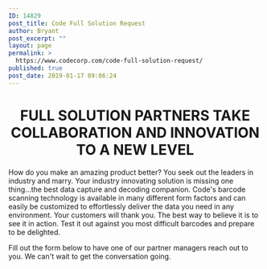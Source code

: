 ```yaml
---
ID: 14829
post_title: Code Full Solution Request
author: Bryant
post_excerpt: ""
layout: page
permalink: >
  https://www.codecorp.com/code-full-solution-request/
published: true
post_date: 2019-01-17 09:06:24
---
```


<h1></h1>
<h1 style="text-align: center;">FULL SOLUTION PARTNERS TAKE COLLABORATION AND INNOVATION TO A NEW LEVEL</h1>

<p style="text-align: left;">How do you make an amazing product better? You seek out the leaders in industry and marry. Your industry innovating solution is missing one thing...the best data capture and decoding companion. Code's barcode scanning technology is available in many different form factors and can easily be customized to effortlessly deliver the data you need in any environment. Your customers will thank you. The best way to believe it is to see it in action. Test it out against you most difficult barcodes and prepare to be delighted.</p>
Fill out the form below to have one of our partner managers reach out to you. We can't wait to get the conversation going.

